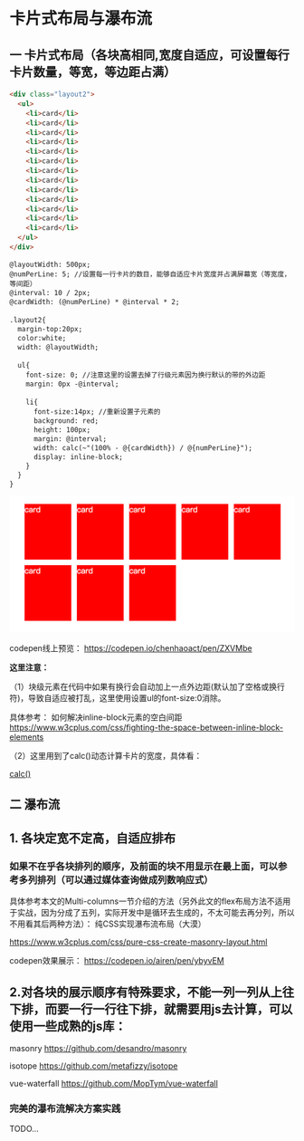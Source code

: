 # 卡片式布局与瀑布流

## 一 卡片式布局（各块高相同,宽度自适应，可设置每行卡片数量，等宽，等边距占满）



```html
<div class="layout2">
  <ul>
    <li>card</li>
    <li>card</li>
    <li>card</li>
    <li>card</li>
    <li>card</li>
    <li>card</li>
    <li>card</li>
    <li>card</li>
    <li>card</li>
    <li>card</li>
    <li>card</li>
    <li>card</li>
    <li>card</li>
  </ul>
</div>

```


```less
@layoutWidth: 500px;
@numPerLine: 5; //设置每一行卡片的数目，能够自适应卡片宽度并占满屏幕宽（等宽度，等间距）
@interval: 10 / 2px;
@cardWidth: (@numPerLine) * @interval * 2;

.layout2{
  margin-top:20px;
  color:white;
  width: @layoutWidth;
  
  ul{
    font-size: 0; //注意这里的设置去掉了行级元素因为换行默认的带的外边距
    margin: 0px -@interval;
    
    li{
      font-size:14px; //重新设置子元素的
      background: red;
      height: 100px;
      margin: @interval;
      width: calc(~"(100% - @{cardWidth}) / @{numPerLine}");
      display: inline-block;
    }
  }
}
```

![](/assets/WX20171018-195046@2x.png)

codepen线上预览：
https://codepen.io/chenhaoact/pen/ZXVMbe


**这里注意：**

（1）块级元素在代码中如果有换行会自动加上一点外边距(默认加了空格或换行符)，导致自适应被打乱，这里使用设置ul的font-size:0消除。

具体参考：
如何解决inline-block元素的空白间距
https://www.w3cplus.com/css/fighting-the-space-between-inline-block-elements

（2）这里用到了calc()动态计算卡片的宽度，具体看：

[calc()](/qian-duan-ji-zhu-xue-xi-zong-jie-zheng-li/cssshu-xing-da-quan-ff08-bao-han-css3/clac.md)

## 二 瀑布流

## 1. 各块定宽不定高，自适应排布

### 如果不在乎各块排列的顺序，及前面的块不用显示在最上面，可以参考多列排列（可以通过媒体查询做成列数响应式）

具体参考本文的Multi-columns一节介绍的方法（另外此文的flex布局方法不适用于实战，因为分成了五列，实际开发中是循环去生成的，不太可能去再分列，所以不用看其后两种方法）：
纯CSS实现瀑布流布局（大漠）

https://www.w3cplus.com/css/pure-css-create-masonry-layout.html

codepen效果展示：
https://codepen.io/airen/pen/ybyvEM


## 2.对各块的展示顺序有特殊要求，不能一列一列从上往下排，而要一行一行往下排，就需要用js去计算，可以使用一些成熟的js库：
masonry
https://github.com/desandro/masonry

isotope
https://github.com/metafizzy/isotope 

vue-waterfall
https://github.com/MopTym/vue-waterfall

### 完美的瀑布流解决方案实践
TODO...














